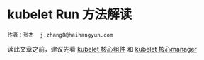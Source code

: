 # kubelet Run 方法解读

```
作者：张杰  j.zhang8@haihangyun.com
```

读此文章之前，建议先看 [kubelet 核心组件](/yuan-ma-fen-xi/scheduler/kubelethe-xin-zu-jian.md) 和 [kubelet  核心manager](/yuan-ma-fen-xi/scheduler/kubelet-he-xin-manager.md)

